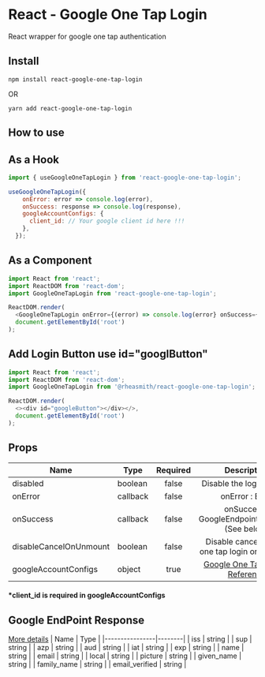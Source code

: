 # React - Google One Tap Login

React wrapper for google one tap authentication

## Install

```
npm install react-google-one-tap-login
```

OR

```
yarn add react-google-one-tap-login
```

## How to use

## As a Hook

```js
import { useGoogleOneTapLogin } from 'react-google-one-tap-login';

useGoogleOneTapLogin({
    onError: error => console.log(error),
    onSuccess: response => console.log(response),
    googleAccountConfigs: {
      client_id: // Your google client id here !!!
    },
  });
```

## As a Component

```js
import React from 'react';
import ReactDOM from 'react-dom';
import GoogleOneTapLogin from 'react-google-one-tap-login';

ReactDOM.render(
  <GoogleOneTapLogin onError={(error) => console.log(error} onSuccess={(response) => console.log(response} googleAccountConfigs={{ client_id: // Your google client id here !!! }} />,
  document.getElementById('root')
);
```

## Add Login Button use id="googlButton"

```js
import React from 'react';
import ReactDOM from 'react-dom';
import GoogleOneTapLogin from '@rheasmith/react-google-one-tap-login';

ReactDOM.render(
  <><div id="googleButton"></div></>,
  document.getElementById('root')
);
```


## Props

| Name                   | Type     | Required |                                                         Description                                                          |
| ---------------------- | -------- | :------: | :--------------------------------------------------------------------------------------------------------------------------: |
| disabled               | boolean  |  false   |                                                   Disable the login prompt                                                   |
| onError                | callback |  false   |                                                       onError : Error                                                        | null |
| onSuccess              | callback |  false   |                                        onSuccess : GoogleEndpointResponse (See below)                                        |
| disableCancelOnUnmount | boolean  |  false   |                                       Disable cancelation of one tap login on unmount                                        |
| googleAccountConfigs   | object   |   true   | [Google One Tap JS API Reference](https://developers.google.com/identity/one-tap/web/reference/js-reference#IdConfiguration) |

#### \*client_id is required in googleAccountConfigs

## Google EndPoint Response

[More details](https://developers.google.com/identity/sign-in/web/backend-auth#calling-the-tokeninfo-endpoint)
| Name | Type |
|----------------|--------|
| iss | string |
| sup | string |
| azp | string |
| aud | string |
| iat | string |
| exp | string |
| name | string |
| email | string |
| local | string |
| picture | string |
| given_name | string |
| family_name | string |
| email_verified | string |
